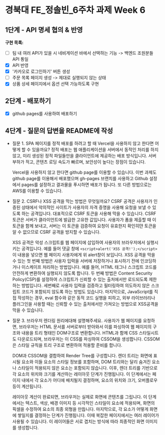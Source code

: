 # **경북대 FE\_정솔빈\_6주차 과제 Week 6**

## 1단계 - API 명세 협의 & 반영

**구현 목록:**

- [ ] 팀 내 여러 API가 있을 시 네비게이션 바에서 선택하는 기능 -> 백엔드 조원분들 API 통일
- [x] API 반영
- [x] '카카오로 로그인하기' 버튼 생성
- [ ] 주문 목록 페이지 생성 -> 제대로 실행되지 않는 상태
- [x] 상품 상세 페이지에서 옵션 선택 가능하도록 구현

## 2단계 - 배포하기

- [x] github pages를 사용하여 배포하기

## 4단계 - 질문의 답변을 README에 작성

- 질문 1. SPA 페이지를 정적 배포를 하려고 할 때 Vercel을 사용하지 않고 한다면 어떻게 할 수 있을까요?
  정적 배포는 웹 애플리케이션을 서버에서 동적인 처리를 하지 않고, 미리 생성된 정적 파일들만을 클라이언트에 제공하는 배포 방식입니다. 서버 부하가 적고, 콘텐츠 로딩 속도가 빠르며, 보안성이 높다는 장점이 있습니다.

  Vercel을 사용하지 않고 한다면 github page를 이용할 수 있습니다. 이번 과제도 github page를 이용해서 배포했으며 gh-pages 브랜치를 사용하고 Github 설정에서 pages를 설정하고 결과물을 푸시하면 배포가 됩니다. 또 다른 방법으로는 AWS를 이용할 수 있습니다.

- 질문 2. CSRF나 XSS 공격을 막는 방법은 무엇일까요?
  CSRF 공격은 사용자가 인증된 상태에서 악의적인 사이트가 사용자의 자격 증명을 사용해 요청을 보낼 수 있도록 하는 공격입니다. 대표적으로 CSRF 토큰을 사용해 막을 수 있습니다. CSRF 토큰은 서버가 클라이언트에 발급한 고유한 값입니다. 사용자가 폼을 제출할 때 이 토큰을 함께 보내고, 서버는 이 토큰을 검증하여 요청이 유효한지 확인히먄 토큰을 알 수 없으므로 CSRF 공격을 방지할 수 있습니다.

  XSS 공격은 악성 스크립트를 웹 페이지에 삽입하여 사용자의 브라우저에서 실행시키는 공격입니다. 예를 들어 댓글 창에 `<script>alert('XSS 공격!');</script>` 이 내용을 넣으면 웹 페이지 사용자에게 위 alert창이 보입니다. XSS 공격을 막을 수 있는 첫 번째 방법은 사용자 입력을 서버에 저장하거나 표시하기 전에 인코딩하거나 이스케이프 처리하는 방법입니다. 예를 들어, HTML 태그나 스크립트 코드를 안전하게 변환하여 실행되지 않도록 합니다. 두 번째 방법은 Content Security Policy(CSP)를 설정하여 스크립트가 신뢰할 수 있는 출처에서만 로드되도록 제한하는 방법입니다. 세번째로 사용자 입력을 검증하고 필터링하여 의도하지 않은 스크립트 코드가 포함되지 않도록 하는 방법도 있습니다. 마지막으로, JavaScript를 직접 작성하는 경우, eval 함수와 같은 동적 코드 실행을 피하고, 외부 라이브러리나 플러그인을 사용할 때는 신뢰할 수 있는 출처에서만 가져오는 방법으로 XSS공격을 막을 수 있습니다.

- 질문 3. 브라우저 렌더링 원리에대해 설명해주세요.
  사용자가 웹 페이지를 요청하면, 브라우저는 HTML 문서를 서버로부터 받아와서 이를 파싱하여 웹 페이지의 구조와 내용을 트리 형태인 DOM구조로 변환합니다. HTML과 함께 CSS 스타일시트도 다운로드되며, 브라우저는 이 CSS를 파싱하여 CSSOM을 생성합니다. CSSOM은 스타일 규칙을 트리 구조로 변환하여 적용할 준비를 합니다.

  DOM과 CSSOM을 결합하여 Render Tree를 구성합니다. 렌더 트리는 화면에 표시될 요소와 이들 요소의 스타일 정보를 포함하며, DOM 트리와는 달리 숨겨진 요소나 스타일이 적용되지 않은 요소는 포함되지 않습니다. 이후, 렌더 트리를 기반으로 각 요소의 위치와 크기를 계산하는 레이아웃 단계가 진행됩니다. 이 단계에서는 페이지 내에서 각 요소가 어디에 배치될지 결정하며, 요소의 위치와 크기, 오버플로우 등이 계산됩니다.

  레이아웃 계산이 완료되면, 브라우저는 실제로 화면에 콘텐츠를 그립니다. 이 단계에서는 텍스트, 색상, 배경 이미지 등 시각적인 스타일이 요소에 적용되며, 화면의 픽셀을 수정하여 요소의 최종 외형을 만듭니다. 마지막으로, 각 요소가 어떻게 화면에 쌓일지를 결정하는 단계가 진행됩니다. 이때 복잡한 페이지에서는 여러 레이어가 사용될 수 있습니다. 이 레이어들은 서로 겹치는 방식에 따라 최종적인 화면 이미지를 생성합니다.
